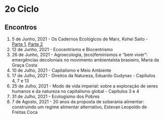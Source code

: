 # 2o Ciclo

## Encontros

1. 5 de Junho, 2021 - Os Cadernos Ecológicos de Marx, Kohei Saito - [Parte 1](https://leiamarxistas.medium.com/os-cadernos-ecol%C3%B3gicos-de-marx-8e6ee02d51de), [Parte 2](https://leiamarxistas.medium.com/os-cadernos-ecol%C3%B3gicos-de-marx-parte-2-37851e0864d5)
2. 12 de Junho, 2021 - Ecocentrismo e Biocentrismo
3. 26 de Junho, 2021 - Agroecologia, (eco)feminismos e “bem viver”: emergências decoloniais no movimento ambientalsta brasieiro, Maria da Graça Costa
4. 10 de Julho, 2021 - Capitalismo e Meio Ambiente
5. 17 de Julho, 2021 - Direitos da Natureza, Eduardo Gudynas - Capítulos 4, 7 e 13
6. 25 de Julho, 2021 - Modo de vida imperial:
sobre a exploração de seres humanos e da natureza no capitalismo global - Capítulos 3 e 4
7. 31 de Julho, 2021 - Ecologismo dos Pobres
8. 7 de Agosto, 2021 - 20 anos da proposta de soberania alimentar: construindo um regime alimentar alternativo, Estevan Leopoldo de Freitas Coca